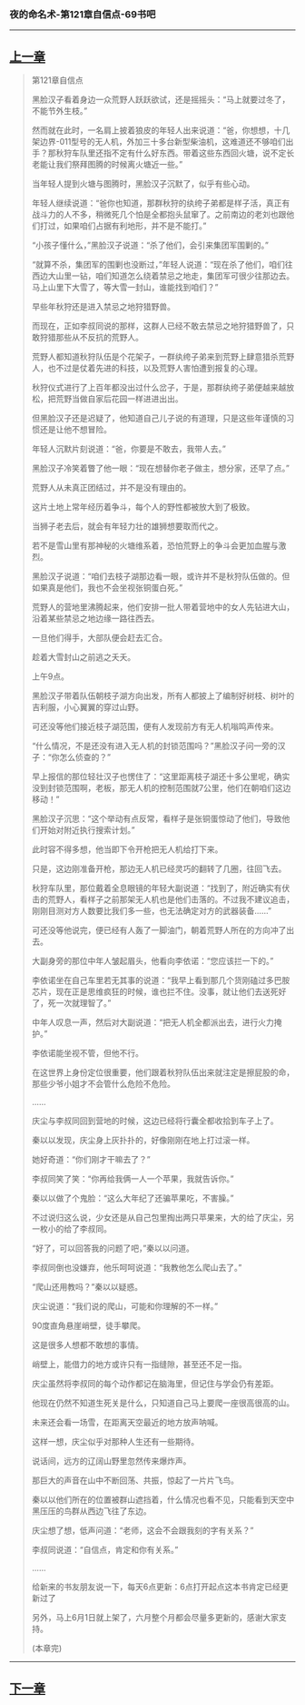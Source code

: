 ### 夜的命名术-第121章自信点-69书吧

--------
[上一章](./74900969b93f01df13f28e95361776f0.md)
--------


>
>
>
>第121章自信点
>
>黑脸汉子看着身边一众荒野人跃跃欲试，还是摇摇头：“马上就要过冬了，不能节外生枝。”
>
>然而就在此时，一名肩上披着狼皮的年轻人出来说道：“爸，你想想，十几架边界-011型号的无人机，外加三十多台新型柴油机，这难道还不够咱们出手？那秋狩车队里还指不定有什么好东西。带着这些东西回火塘，说不定长老能让我们祭拜图腾的时候离火塘近一些。”
>
>当年轻人提到火塘与图腾时，黑脸汉子沉默了，似乎有些心动。
>
>年轻人继续说道：“爸你也知道，那群秋狩的纨绔子弟都是样子活，真正有战斗力的人不多，稍微死几个怕是全都抱头鼠窜了。之前南边的老刘也跟他们打过，如果咱们占据有利地形，并不是不能打。”
>
>“小孩子懂什么，”黑脸汉子说道：“杀了他们，会引来集团军围剿的。”
>
>“就算不杀，集团军的围剿也没断过，”年轻人说道：“现在杀了他们，咱们往西边大山里一钻，咱们知道怎么绕着禁忌之地走，集团军可很少往那边去。马上山里下大雪了，等大雪一封山，谁能找到咱们？”
>
>早些年秋狩还是进入禁忌之地狩猎野兽。
>
>而现在，正如李叔同说的那样，这群人已经不敢去禁忌之地狩猎野兽了，只敢狩猎那些从不反抗的荒野人。
>
>荒野人都知道秋狩队伍是个花架子，一群纨绔子弟来到荒野上肆意猎杀荒野人，也不过是仗着先进的科技，以及荒野人害怕遭到报复的心理。
>
>秋狩仪式进行了上百年都没出过什么岔子，于是，那群纨绔子弟便越来越放松，把荒野当做自家后花园一样进进出出。
>
>但黑脸汉子还是迟疑了，他知道自己儿子说的有道理，只是这些年谨慎的习惯还是让他不想冒险。
>
>年轻人沉默片刻说道：“爸，你要是不敢去，我带人去。”
>
>黑脸汉子冷笑着瞥了他一眼：“现在想替你老子做主，想分家，还早了点。”
>
>荒野人从未真正团结过，并不是没有理由的。
>
>这片土地上常年经历着争斗，每个人的野性都被放大到了极致。
>
>当狮子老去后，就会有年轻力壮的雄狮想要取而代之。
>
>若不是雪山里有那神秘的火塘维系着，恐怕荒野上的争斗会更加血腥与激烈。
>
>黑脸汉子说道：“咱们去枝子湖那边看一眼，或许并不是秋狩队伍做的。但如果真是他们，我也不会坐视张铜蛋白死。”
>
>荒野人的营地里沸腾起来，他们安排一批人带着营地中的女人先钻进大山，沿着某些禁忌之地边缘一路往西去。
>
>一旦他们得手，大部队便会赶去汇合。
>
>趁着大雪封山之前逃之夭夭。
>
>上午9点。
>
>黑脸汉子带着队伍朝枝子湖方向出发，所有人都披上了编制好树枝、树叶的吉利服，小心翼翼的穿过山野。
>
>可还没等他们接近枝子湖范围，便有人发现前方有无人机嗡鸣声传来。
>
>“什么情况，不是还没有进入无人机的封锁范围吗？”黑脸汉子问一旁的汉子：“你怎么侦查的？”
>
>早上报信的那位轻壮汉子也愣住了：“这里距离枝子湖还十多公里呢，确实没到封锁范围啊，老板，那无人机的控制范围就7公里，他们在朝咱们这边移动！”
>
>黑脸汉子沉思：“这个举动有点反常，看样子是张铜蛋惊动了他们，导致他们开始对附近执行搜索计划。”
>
>此时容不得多想，他当即下令开枪把无人机给打下来。
>
>只是，这边刚准备开枪，那边无人机已经灵巧的翻转了几圈，往回飞去。
>
>秋狩车队里，那位戴着全息眼镜的年轻大副说道：“找到了，附近确实有伏击的荒野人，看样子之前那架无人机也是他们击落的。不过我不建议追击，刚刚目测对方人数要比我们多一些，也无法确定对方的武器装备……”
>
>可还没等他说完，便已经有人轰了一脚油门，朝着荒野人所在的方向冲了出去。
>
>大副身旁的那位中年人皱起眉头，他看向李依诺：“您应该拦一下的。”
>
>李依诺坐在自己车里若无其事的说道：“我早上看到那几个货刚磕过多巴胺芯片，现在正是思维疯狂的时候，谁也拦不住。没事，就让他们去送死好了，死一次就理智了。”
>
>中年人叹息一声，然后对大副说道：“把无人机全都派出去，进行火力掩护。”
>
>李依诺能坐视不管，但他不行。
>
>在这世界上身份定位很重要，他们跟着秋狩队伍出来就注定是擦屁股的命，那些少爷小姐才不会管什么危险不危险。
>
>……
>
>庆尘与李叔同回到营地的时候，这边已经将行囊全都收拾到车子上了。
>
>秦以以发现，庆尘身上灰扑扑的，好像刚刚在地上打过滚一样。
>
>她好奇道：“你们刚才干嘛去了？”
>
>李叔同笑了笑：“你再给我俩一人一个苹果，我就告诉你。”
>
>秦以以做了个鬼脸：“这么大年纪了还骗苹果吃，不害臊。”
>
>不过说归这么说，少女还是从自己包里掏出两只苹果来，大的给了庆尘，另一枚小的给了李叔同。
>
>“好了，可以回答我的问题了吧，”秦以以问道。
>
>李叔同倒也没嫌弃，他乐呵呵说道：“我教他怎么爬山去了。”
>
>“爬山还用教吗？”秦以以疑惑。
>
>庆尘说道：“我们说的爬山，可能和你理解的不一样。”
>
>90度直角悬崖峭壁，徒手攀爬。
>
>这是很多人想都不敢想的事情。
>
>峭壁上，能借力的地方或许只有一指缝隙，甚至还不足一指。
>
>庆尘虽然将李叔同的每个动作都记在脑海里，但记住与学会仍有差距。
>
>他现在仍然不知道生死关是什么，只知道自己马上要爬一座很高很高的山。
>
>未来还会看一场雪，在距离天空最近的地方放声呐喊。
>
>这样一想，庆尘似乎对那种人生还有一些期待。
>
>说话间，远方的辽阔山野里忽然传来爆炸声。
>
>那巨大的声音在山中不断回荡、共振，惊起了一片片飞鸟。
>
>秦以以他们所在的位置被群山遮挡着，什么情况也看不见，只能看到天空中黑压压的鸟群从西边飞往了东边。
>
>庆尘想了想，低声问道：“老师，这会不会跟我刻的字有关系？”
>
>李叔同说道：“自信点，肯定和你有关系。”
>
>……
>
>给新来的书友朋友说一下，每天6点更新：6点打开起点这本书肯定已经更新过了
>
>另外，马上6月1日就上架了，六月整个月都会尽量多更新的，感谢大家支持。
>
>(本章完)
>
>

--------
[下一章](./1af0b3450f45ba0565ea08fb28389c24.md)
--------
